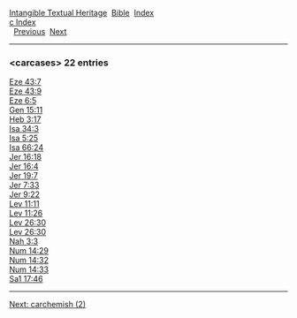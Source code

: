 [Intangible Textual Heritage](../../index)  [Bible](../index) 
[Index](index)   
[c Index](_c_)  
  [Previous](c01903)  [Next](c01905) 

------------------------------------------------------------------------

### &lt;carcases&gt; 22 entries

[Eze 43:7](../kjv/eze043.htm#007)  
[Eze 43:9](../kjv/eze043.htm#009)  
[Eze 6:5](../kjv/eze006.htm#005)  
[Gen 15:11](../kjv/gen015.htm#011)  
[Heb 3:17](../kjv/heb003.htm#017)  
[Isa 34:3](../kjv/isa034.htm#003)  
[Isa 5:25](../kjv/isa005.htm#025)  
[Isa 66:24](../kjv/isa066.htm#024)  
[Jer 16:18](../kjv/jer016.htm#018)  
[Jer 16:4](../kjv/jer016.htm#004)  
[Jer 19:7](../kjv/jer019.htm#007)  
[Jer 7:33](../kjv/jer007.htm#033)  
[Jer 9:22](../kjv/jer009.htm#022)  
[Lev 11:11](../kjv/lev011.htm#011)  
[Lev 11:26](../kjv/lev011.htm#026)  
[Lev 26:30](../kjv/lev026.htm#030)  
[Lev 26:30](../kjv/lev026.htm#030)  
[Nah 3:3](../kjv/nah003.htm#003)  
[Num 14:29](../kjv/num014.htm#029)  
[Num 14:32](../kjv/num014.htm#032)  
[Num 14:33](../kjv/num014.htm#033)  
[Sa1 17:46](../kjv/sa1017.htm#046)  

------------------------------------------------------------------------

[Next: carchemish (2)](c01905)
